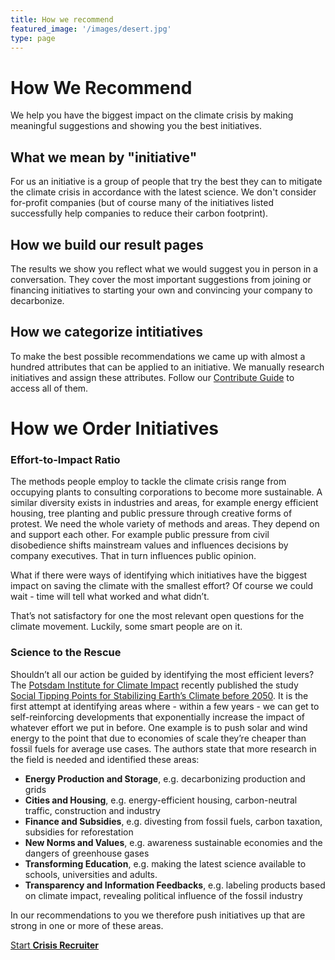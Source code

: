 ```yaml
---
title: How we recommend
featured_image: '/images/desert.jpg'
type: page
---
```


# How We Recommend

We help you have the biggest impact on the climate crisis by making meaningful suggestions and showing you the best initiatives.

## What we mean by "initiative"
For us an initiative is a group of people that try the best they can to mitigate the climate crisis in accordance with the latest science. We don't consider for-profit companies (but of course many of the initiatives listed successfully help companies to reduce their carbon footprint).

## How we build our result pages
The results we show you reflect what we would suggest you in person in a conversation. They cover the most important suggestions from joining or financing initiatives to starting your own and convincing your company to decarbonize.

## How we categorize intitiatives
To make the best possible recommendations we came up with almost a hundred attributes that can be applied to an initiative. We manually research initiatives and assign these attributes. Follow our [Contribute Guide](/contribute) to access all of them.

# How we Order Initiatives

### Effort-to-Impact Ratio
The methods people employ to tackle the climate crisis range from occupying plants to consulting corporations to become more sustainable. A similar diversity exists in industries and areas, for example energy efficient housing, tree planting and public pressure through creative forms of protest.
We need the whole variety of methods and areas. They depend on and support each other. For example public pressure from civil disobedience shifts mainstream values and influences decisions by company executives. That in turn influences public opinion.

What if there were ways of identifying which initiatives have the biggest impact on saving the climate with the smallest effort?
Of course we could wait - time will tell what worked and what didn’t.

That’s not satisfactory for one the most relevant open questions for the climate movement.
Luckily, some smart people are on it.

### Science to the Rescue
Shouldn’t all our action be guided by identifying the most efficient levers? The [Potsdam Institute for Climate Impact](https://www.pik-potsdam.de) recently published the study [Social Tipping Points for Stabilizing Earth’s Climate before 2050](https://www.pnas.org/content/117/5/2354#T2). It is the first attempt at identifying areas where - within a few years - we can get to self-reinforcing developments that exponentially increase the impact of whatever effort we put in before. One example is to push solar and wind energy to the point that due to economies of scale they’re cheaper than fossil fuels for average use cases.
The authors state that more research in the field is needed and identified these areas:

* **Energy Production and Storage**, e.g. decarbonizing production and grids
* **Cities and Housing**, e.g. energy-efficient housing, carbon-neutral traffic, construction and industry
* **Finance and Subsidies**, e.g. divesting from fossil fuels, carbon taxation, subsidies for reforestation
* **New Norms and Values**, e.g. awareness sustainable economies and the dangers of greenhouse gases
* **Transforming Education**, e.g. making the latest science available to schools, universities and adults.
* **Transparency and Information Feedbacks**, e.g. labeling products based on climate impact, revealing political influence of the fossil industry

In our recommendations to you we therefore push initiatives up that are strong in one or more of these areas.

<a href="/recruiter" class="button button-primary">Start <b>Crisis Recruiter</b></a>